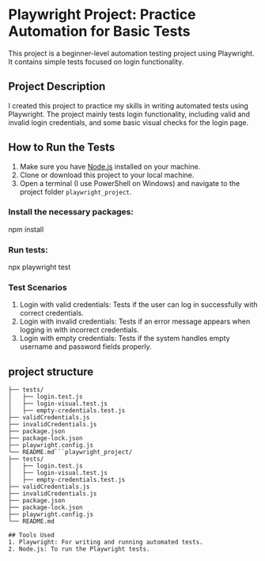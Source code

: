 # Playwright Project: Practice Automation for Basic Tests

This project is a beginner-level automation testing project using Playwright. It contains simple tests focused on login functionality.

## Project Description
I created this project to practice my skills in writing automated tests using Playwright. The project mainly tests login functionality, including valid and invalid login credentials, and some basic visual checks for the login page.

## How to Run the Tests
1. Make sure you have [Node.js](https://nodejs.org/) installed on your machine.
2. Clone or download this project to your local machine.
3. Open a terminal (I use PowerShell on Windows) and navigate to the project folder `playwright_project`.

### Install the necessary packages:
npm install

### Run tests:
npx playwright test

### Test Scenarios
1. Login with valid credentials: Tests if the user can log in successfully with correct credentials.
2. Login with invalid credentials: Tests if an error message appears when logging in with incorrect credentials.
3. Login with empty credentials: Tests if the system handles empty username and password fields properly.

## project structure
```playwright_project/
├── tests/
│   ├── login.test.js
│   ├── login-visual.test.js
│   ├── empty-credentials.test.js
├── validCredentials.js
├── invalidCredentials.js
├── package.json
├── package-lock.json
├── playwright.config.js
└── README.md```playwright_project/
├── tests/
│   ├── login.test.js
│   ├── login-visual.test.js
│   ├── empty-credentials.test.js
├── validCredentials.js
├── invalidCredentials.js
├── package.json
├── package-lock.json
├── playwright.config.js
└── README.md

## Tools Used 
1. Playwright: For writing and running automated tests.
2. Node.js: To run the Playwright tests.
